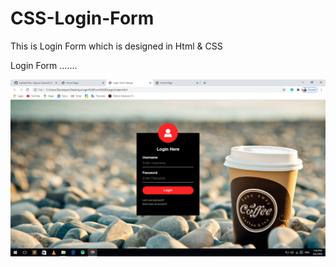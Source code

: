 # CSS-Login-Form
This is Login Form which is designed in Html &amp; CSS


Login Form .......

![](https://github.com/Bapuso-Sawant/CSS-Login-Form/blob/master/Screenshot%20(800).png)


